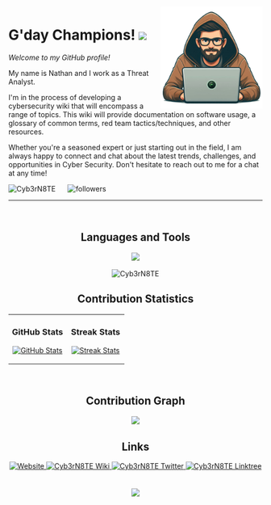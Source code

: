 <!-- Banner -->


<!-- Cyb3rN8TE image -->
<div>
  <img align="right" width="40%" src="./Profile_pic.png">
</div>

<!-- Header Name -->
# G'day Champions! <img src="https://emojis.slackmojis.com/emojis/images/1643515314/13343/trophy.gif?1643515314" width="30"/> 

*Welcome to my GitHub profile!*
<!-- Start Intro -->
<p align="left">My name is Nathan and I work as a Threat Analyst. </p>

I'm in the process of developing a cybersecurity wiki that will encompass a range of topics. This wiki will provide documentation on software usage, a glossary of common terms, red team tactics/techniques, and other resources.

Whether you're a seasoned expert or just starting out in the field, I am always happy to connect and chat about the latest trends, challenges, and opportunities in Cyber Security. Don't hesitate to reach out to me for a chat at any time!
<!-- End Intro -->

<!-- Profile Count Badge and Followers Badge -->
<p align="left">
  <img src="https://komarev.com/ghpvc/?username=Cyb3rN8TE&label=Profile%20views&color=529E18&style=for-the-badge&logo=star" alt="Cyb3rN8TE" style="padding-right:20px;" />
  <img alt="followers" title="Follow me on Github" src="https://img.shields.io/github/followers/cyb3rn8te?color=529E18&style=for-the-badge&logo=github&label=Follow" />
</p>

---

<br />

<h2 align="center">Languages and Tools</h2> 
<p align="center">
    <img width="500px" src="https://skillicons.dev/icons?i=vscode,c,cs,cpp,powershell,py,java,html,js,md,php,postgres,windows,linux,redhat,bsd,wordpress,twitter,regex,ps,nginx,kali,grafana,github,discord,css,cloudflare&perline=10"/>
</p>
<p align="center">
    <img src="https://github-readme-stats.vercel.app/api/top-langs?username=Cyb3rN8TE&show_icons=true&locale=en&layout=compact" alt="Cyb3rN8TE"/>
</p>

<!-- Projects -->

<!--

<h2 align="center">Projects</h2>
<br>
<div align="center">
  <a href="https://github.com/Cyb3rN8TE/LRWC-Log-Beautify">
    <img src="https://github-readme-stats.vercel.app/api/pin/?username=cyb3rn8te&repo=LRWC-Log-Beautify" alt="LRWC-Log-Beautify">
  </a>
  <a href="https://github.com/Cyb3rN8TE/DefangIt">
    <img src="https://github-readme-stats.vercel.app/api/pin/?username=cyb3rn8te&repo=DefangIt" alt="DefangIt">
  </a>
  <a href="https://github.com/Cyb3rN8TE/IOC-Builder">
    <img src="https://github-readme-stats.vercel.app/api/pin/?username=cyb3rn8te&repo=IOC-Builder" alt="IOC-Builder">
  </a>
  <a href="https://github.com/Cyb3rN8TE/RegKeyCanine">
    <img src="https://github-readme-stats.vercel.app/api/pin/?username=cyb3rn8te&repo=RegKeyCanine" alt="RegKeyCanine">
  </a>
</div>

-->

<!-- Github Stats --> 
<h2 align="center">Contribution Statistics</h2>

<table width="100%">
  <tr>
    <td width="50%">
      <h3 align="center"><strong>GitHub Stats</strong></h3>
      <p align="center">
        <a href="https://github.com/Cyb3rN8TE">
          <img align="center" src="https://github-readme-stats.vercel.app/api?username=Cyb3rN8TE&count_private=true&show_icons=true&theme=gotham" alt="GitHub Stats" />
        </a>
      </p>
    </td>
    <td width="50%">
      <h3 align="center"><strong>Streak Stats</strong></h3>
      <p align="center">
        <a href="https://github.com/Cyb3rN8TE">
          <img align="center" src="https://streak-stats.demolab.com?user=Cyb3rN8TE&theme=gotham&hide_border=true" alt="Streak Stats" />
        </a>
      </p>
    </td>
  </tr>
</table>
<br />

<!-- Contribution Graph -->
<h2 align="center">Contribution Graph</h2>
<div align="center">
    <img src="https://github-readme-activity-graph.vercel.app/graph?username=Cyb3rN8TE&bg_color=011627&color=ffffff&line=529E18&point=ffeb95&area=true&hide_border=false" border-radius="15">
</div>

<!-- Links Section -->

<h2 align="center">Links</h2>
<div align="center">
    <a href="https://nwjinfotech.net" target="_blank">
    <img src="https://img.shields.io/badge/Website-529E18?style=for-the-badge&logo=website&logoColor=white" alt="Website" style="margin-bottom: 5px;" />
  </a>
  <a href="https://wiki.nwjinfotech.net" target="_blank">
    <img src="https://img.shields.io/badge/Wiki-529E18?style=for-the-badge&logo=wikipedia&logoColor=white" alt="Cyb3rN8TE Wiki" style="margin-bottom: 5px;" />
  </a>
  <a href="https://twitter.com/Cyb3rN8TE" target="_blank">
    <img src="https://img.shields.io/badge/Twitter-1DA1F2?style=for-the-badge&logo=twitter&logoColor=white" alt="Cyb3rN8TE Twitter" style="margin-bottom: 5px;" />
  </a>
  <a href="https://linktr.ee/Cyb3rN8TE" target="_blank">
    <img src="https://img.shields.io/badge/Linktree-529E18?style=for-the-badge&logo=linktree&logoColor=white" alt="Cyb3rN8TE Linktree" style="margin-bottom: 5px;" />
  </a>
</div>
<br/>

<!-- Footer --> 
<p align="center">
  <img src="https://capsule-render.vercel.app/api?type=waving&color=529E18&height=65&section=footer"/>
</p>
